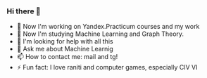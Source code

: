 ### Hi there 👋

<!--
**mdmake/mdmake** is a ✨ _special_ ✨ repository because its `README.md` (this file) appears on your GitHub profile.


-->

- 🔭 Now I'm working on Yandex.Practicum courses and my work
- 🌱 Now I'm studying Machine Learning and Graph Theory.
- 🤔 I'm looking for help with all this
- 💬 Ask me about Machine Learnig
- 📫 How to contact me: mail and tg!
- ⚡ Fun fact: I love raniti and computer games, especially CIV VI

